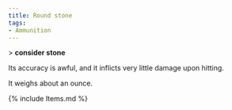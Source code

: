 ```yaml
---
title: Round stone
tags:
- Ammunition
---
```


\> **consider stone**

Its accuracy is awful, and it inflicts very little damage upon hitting.

It weighs about an ounce.

{% include Items.md %}

